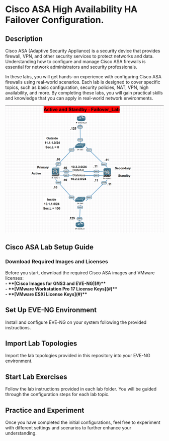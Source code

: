 <h1>Cisco ASA High Availability HA Failover Configuration.</h1>

<h2>Description</h2>
Cisco ASA (Adaptive Security Appliance) is a security device that provides firewall, VPN, and other security services to protect networks and data. Understanding how to configure and manage Cisco ASA firewalls is essential for network administrators and security professionals.

In these labs, you will get hands-on experience with configuring Cisco ASA firewalls using real-world scenarios. Each lab is designed to cover specific topics, such as basic configuration, security policies, NAT, VPN, high availability, and more. By completing these labs, you will gain practical skills and knowledge that you can apply in real-world network environments.
<br />

<img src="https://github.com/hegdepavankumar/cisco-asa-firewall-training/raw/main/Courses/All%20Labs/Topologies_Image/Active%20and%20Standby%20-%20Failover_Lab.PNG" alt="Lab Topology" style="max-width: 100%;">

<h2>Cisco ASA Lab Setup Guide</h2>

<h3>Download Required Images and Licenses</h3>
Before you start, download the required Cisco ASA images and VMware licenses:<br>
<b>- **[Cisco Images for GNS3 and EVE-NG](#)** </b><br>
<b>- **[VMware Workstation Pro 17 License Keys](#)**</b><br>
<b>- **[VMware ESXi License Keys](#)**</b>

## Set Up EVE-NG Environment
Install and configure EVE-NG on your system following the provided instructions.

## Import Lab Topologies
Import the lab topologies provided in this repository into your EVE-NG environment.

## Start Lab Exercises
Follow the lab instructions provided in each lab folder. You will be guided through the configuration steps for each lab topic.

## Practice and Experiment
Once you have completed the initial configurations, feel free to experiment with different settings and scenarios to further enhance your understanding.
